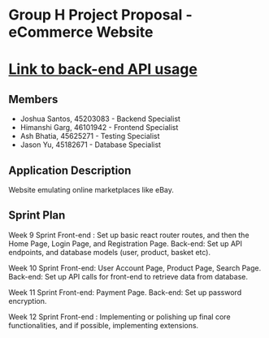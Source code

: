 # Group H Project Proposal - eCommerce Website
# [Link to back-end API usage](api.md)
## Members
* Joshua Santos, 45203083 - Backend Specialist
* Himanshi Garg, 46101942 - Frontend Specialist
* Ash Bhatia, 45625271  - Testing Specialist
* Jason Yu, 45182671 - Database Specialist

## Application Description
Website emulating online marketplaces like eBay.

## Sprint Plan
Week 9 Sprint
Front-end : Set up basic react router routes, and then the Home Page, Login Page, and Registration Page.
Back-end: Set up API endpoints, and database models (user, product, basket etc).

Week 10 Sprint
Front-end: User Account Page,  Product Page, Search Page.
Back-end: Set up API calls for front-end to retrieve data from database.

Week 11 Sprint
Front-end: Payment Page.
Back-end: Set up password encryption.

Week 12 Sprint
Front-end : Implementing or polishing up final core functionalities, and if possible, implementing extensions.
